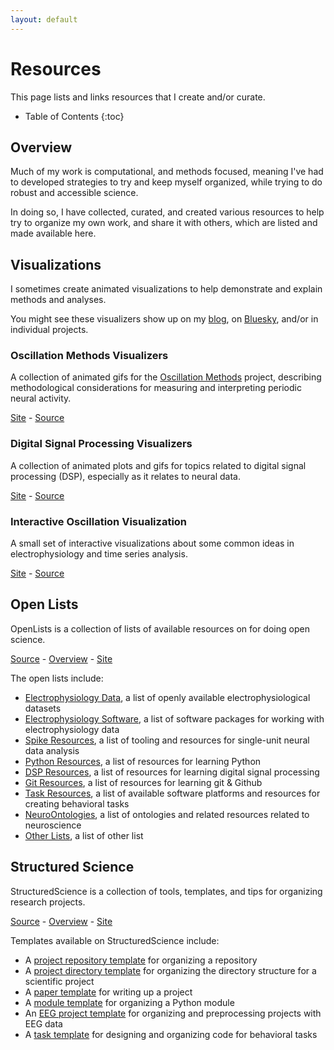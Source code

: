 ```yaml
---
layout: default
---
```


# Resources

This page lists and links resources that I create and/or curate.

* Table of Contents
{:toc}

## Overview

Much of my work is computational, and methods focused, meaning I've had to developed strategies
to try and keep myself organized, while trying to do robust and accessible science.

In doing so, I have collected, curated, and created various resources to help try to
organize my own work, and share it with others, which are listed and made available here.

## Visualizations

I sometimes create animated visualizations to help demonstrate and explain methods and analyses.

You might see these visualizers show up on my
[blog](blog.html), on
[Bluesky](https://bsky.app/profile/tomdonoghue.bsky.social),
and/or in individual projects.

### Oscillation Methods Visualizers

A collection of animated gifs for the
[Oscillation Methods](https://github.com/OscillationMethods/OscillationMethods) project,
describing methodological considerations
for measuring and interpreting periodic neural activity.

[Site](https://oscillationmethods.github.io/docs/viz.html) -
[Source](https://github.com/OscillationMethods/Visualizers)

### Digital Signal Processing Visualizers

A collection of animated plots and gifs for topics related to  digital signal processing (DSP),
especially as it relates to neural data.

[Site](https://tomdonoghue.github.io/SigViz/) -
[Source](https://github.com/TomDonoghue/SigViz)

### Interactive Oscillation Visualization

A small set of interactive visualizations about some common ideas in electrophysiology
and time series analysis.

[Site](http://icogsci1.ucsd.edu/~tdonoghu/) -
[Source](https://github.com/TomDonoghue/osc_viz)

## Open Lists

OpenLists is a collection of lists of available resources on for doing open science.

[Source](https://github.com/OpenLists) -
[Overview](https://github.com/openlists/Overview) -
[Site](https://openlists.github.io/)

The open lists include:
- [Electrophysiology Data](https://github.com/openlists/ElectrophysiologyData),
a list of openly available electrophysiological datasets
- [Electrophysiology Software](https://github.com/openlists/ElectrophysiologySoftware),
a list of software packages for working with electrophysiology data
- [Spike Resources](https://github.com/openlists/SpikeResources),
a list of tooling and resources for single-unit neural data analysis
- [Python Resources](https://github.com/openlists/PythonResources),
a list of resources for learning Python
- [DSP Resources](https://github.com/openlists/DSPResources),
a list of resources for learning digital signal processing
- [Git Resources](https://github.com/openlists/GitResources),
a list of resources for learning git & Github
- [Task Resources](https://github.com/openlists/OpenTasks),
a list of available software platforms and resources for creating behavioral tasks
- [NeuroOntologies](https://github.com/openlists/NeuroOntologies),
a list of ontologies and related resources related to neuroscience
- [Other Lists](https://github.com/openlists/OtherLists),
a list of other list

## Structured Science

StructuredScience is a collection of tools, templates, and tips for organizing research projects.

[Source](https://github.com/structuredscience/) -
[Overview](https://github.com/structuredscience/Overview) -
[Site](https://structuredscience.github.io/)

Templates available on StructuredScience include:

- A [project repository template](https://github.com/structuredscience/ProjectTemplate)
for organizing a repository
- A [project directory template](https://github.com/structuredscience/ProjectDirectoryTemplate)
for organizing the directory structure for a scientific project
- A [paper template](https://github.com/structuredscience/PaperTemplate)
for writing up a project
- A [module template](https://github.com/structuredscience/ModuleTemplate)
for organizing a Python module
- An [EEG project template](https://github.com/structuredscience/EEGTemplate)
for organizing and preprocessing projects with EEG data
- A [task template](https://github.com/structuredscience/TaskTemplate)
for designing and organizing code for behavioral tasks
